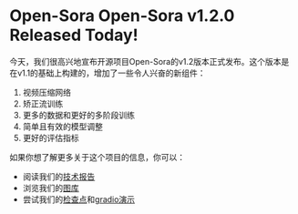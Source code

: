 # Open-Sora Open-Sora v1.2.0 Released Today!
今天，我们很高兴地宣布开源项目Open-Sora的v1.2版本正式发布。这个版本是在v1.1的基础上构建的，增加了一些令人兴奋的新组件：

1. 视频压缩网络
2. 矫正流训练
3. 更多的数据和更好的多阶段训练
4. 简单且有效的模型调整
5. 更好的评估指标

如果你想了解更多关于这个项目的信息，你可以：

- 阅读我们的[技术报告](https://github.com/hpcaitech/Open-Sora/blob/main/docs/report_03.md)
- 浏览我们的[图库](https://hpcaitech.github.io/Open-Sora/)
- 尝试我们的[检查点](https://github.com/hpcaitech/Open-Sora?tab=readme-ov-file#open-sora-12-model-weights)和[gradio演示](https://huggingface.co/spaces/hpcai-tech/open-sora)